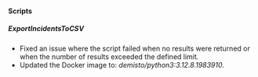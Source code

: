 
#### Scripts

##### ExportIncidentsToCSV

- Fixed an issue where the script failed when no results were returned or when the number of results exceeded the defined limit.
- Updated the Docker image to: *demisto/python3:3.12.8.1983910*.